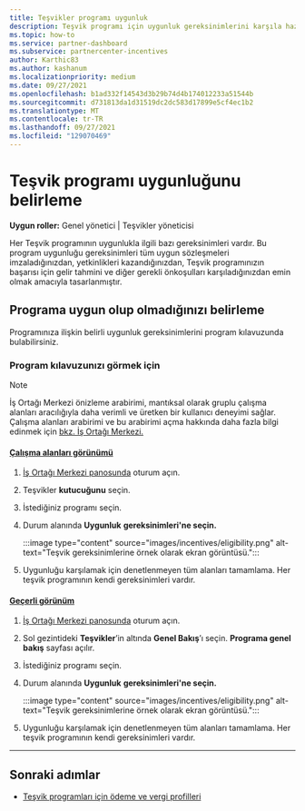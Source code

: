 ```yaml
---
title: Teşvikler programı uygunluk
description: Teşvik programı için uygunluk gereksinimlerini karşıla hazır olduğundan emin olun. Bu işlem, program kılavuzunda uygunluk denetimi içerir.
ms.topic: how-to
ms.service: partner-dashboard
ms.subservice: partnercenter-incentives
author: Karthic83
ms.author: kashanum
ms.localizationpriority: medium
ms.date: 09/27/2021
ms.openlocfilehash: b1ad332f14543d3b29b74d4b174012233a51544b
ms.sourcegitcommit: d731813da1d31519dc2dc583d17899e5cf4ec1b2
ms.translationtype: MT
ms.contentlocale: tr-TR
ms.lasthandoff: 09/27/2021
ms.locfileid: "129070469"
---
```

# <a name="determine-your-incentives-program-eligibility"></a>Teşvik programı uygunluğunu belirleme

**Uygun roller:** Genel yönetici | Teşvikler yöneticisi

Her Teşvik programının uygunlukla ilgili bazı gereksinimleri vardır. Bu program uygunluğu gereksinimleri tüm uygun sözleşmeleri imzaladığınızdan, yetkinlikleri kazandığınızdan, Teşvik programınızın başarısı için gelir tahmini ve diğer gerekli önkoşulları karşıladığınızdan emin olmak amacıyla tasarlanmıştır.

## <a name="determining-your-program-eligibility"></a>Programa uygun olup olmadığınızı belirleme

Programınıza ilişkin belirli uygunluk gereksinimlerini program kılavuzunda bulabilirsiniz. 

### <a name="to-see-your-program-guide"></a>Program kılavuzunızı görmek için

> [!NOTE]
> İş Ortağı Merkezi önizleme arabirimi, mantıksal olarak gruplu çalışma alanları aracılığıyla daha verimli ve üretken bir kullanıcı deneyimi sağlar. Çalışma alanları arabirimi ve bu arabirimi açma hakkında daha fazla bilgi edinmek için [bkz. İş Ortağı Merkezi.](get-around-partner-center.md#turn-workspaces-on-and-off)

#### <a name="workspaces-view"></a>[Çalışma alanları görünümü](#tab/workspaces-view)

1. [İş Ortağı Merkezi panosunda](https://partner.microsoft.com/dashboard/) oturum açın.

2. Teşvikler **kutucuğunu** seçin.

3. İstediğiniz programı seçin.

4. Durum alanında **Uygunluk** **gereksinimleri'ne seçin.**

   :::image type="content" source="images/incentives/eligibility.png" alt-text="Teşvik gereksinimlerine örnek olarak ekran görüntüsü.":::

5. Uygunluğu karşılamak için denetlenmeyen tüm alanları tamamlama. Her teşvik programının kendi gereksinimleri vardır.

#### <a name="current-view"></a>[Geçerli görünüm](#tab/current-view)

1. [İş Ortağı Merkezi panosunda](https://partner.microsoft.com/dashboard/) oturum açın.

2. Sol gezintideki **Teşvikler**’in altında **Genel Bakış**’ı seçin. **Programa genel bakış** sayfası açılır.

3. İstediğiniz programı seçin.

4. Durum alanında **Uygunluk** **gereksinimleri'ne seçin.**

   :::image type="content" source="images/incentives/eligibility.png" alt-text="Teşvik gereksinimlerine örnek olarak ekran görüntüsü.":::

5. Uygunluğu karşılamak için denetlenmeyen tüm alanları tamamlama. Her teşvik programının kendi gereksinimleri vardır.

* * *

## <a name="next-steps"></a>Sonraki adımlar

- [Teşvik programları için ödeme ve vergi profilleri](incentives-create-and-manage-your-payout-and-tax-profiles.md)
